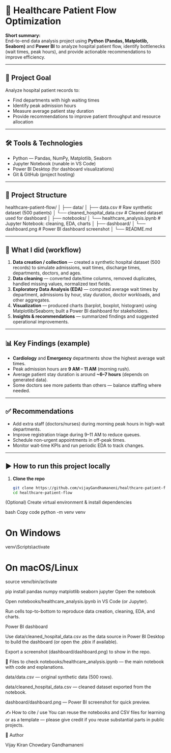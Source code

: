 # 🏥 Healthcare Patient Flow Optimization

**Short summary:**  
End-to-end data analysis project using **Python (Pandas, Matplotlib, Seaborn)** and **Power BI** to analyze hospital patient flow, identify bottlenecks (wait times, peak hours), and provide actionable recommendations to improve efficiency.

---

## 📌 Project Goal
Analyze hospital patient records to:
- Find departments with high waiting times
- Identify peak admission hours
- Measure average patient stay duration
- Provide recommendations to improve patient throughput and resource allocation

---

## 🛠️ Tools & Technologies
- Python — Pandas, NumPy, Matplotlib, Seaborn  
- Jupyter Notebook (runable in VS Code)  
- Power BI Desktop (for dashboard visualizations)  
- Git & GitHub (project hosting)

---

## 📁 Project Structure
healthcare-patient-flow/
│
├── data/
│ ├── data.csv # Raw synthetic dataset (500 patients)
│ └── cleaned_hospital_data.csv # Cleaned dataset used for dashboard
│
├── notebooks/
│ └── healthcare_analysis.ipynb # Jupyter Notebook: cleaning, EDA, charts
│
├── dashboard/
│ └── dashboard.png # Power BI dashboard screenshot
│
└── README.md


---

## 🔎 What I did (workflow)
1. **Data creation / collection** — created a synthetic hospital dataset (500 records) to simulate admissions, wait times, discharge times, departments, doctors, and ages.  
2. **Data cleaning** — converted date/time columns, removed duplicates, handled missing values, normalized text fields.  
3. **Exploratory Data Analysis (EDA)** — computed average wait times by department, admissions by hour, stay duration, doctor workloads, and other aggregates.  
4. **Visualization** — produced charts (barplot, boxplot, histogram) using Matplotlib/Seaborn; built a Power BI dashboard for stakeholders.  
5. **Insights & recommendations** — summarized findings and suggested operational improvements.

---

## 📊 Key Findings (example)
- **Cardiology** and **Emergency** departments show the highest average wait times.  
- Peak admission hours are **9 AM – 11 AM** (morning rush).  
- Average patient stay duration is around **~6–7 hours** (depends on generated data).  
- Some doctors see more patients than others — balance staffing where needed.

---

## ✅ Recommendations
- Add extra staff (doctors/nurses) during morning peak hours in high-wait departments.  
- Improve registration triage during 9–11 AM to reduce queues.  
- Schedule non-urgent appointments in off-peak times.  
- Monitor wait-time KPIs and run periodic EDA to track changes.

---

## ▶️ How to run this project locally

1. **Clone the repo**
   ```bash
   git clone https://github.com/vijayGandhamaneni/healthcare-patient-flow.git
   cd healthcare-patient-flow
(Optional) Create virtual environment & install dependencies

bash
Copy code
python -m venv venv
# On Windows
venv\Scripts\activate
# On macOS/Linux
source venv/bin/activate

pip install pandas numpy matplotlib seaborn jupyter
Open the notebook

Open notebooks/healthcare_analysis.ipynb in VS Code (or Jupyter).

Run cells top-to-bottom to reproduce data creation, cleaning, EDA, and charts.

Power BI dashboard

Use data/cleaned_hospital_data.csv as the data source in Power BI Desktop to build the dashboard (or open the .pbix if available).

Export a screenshot (dashboard/dashboard.png) to show in the repo.

🧾 Files to check
notebooks/healthcare_analysis.ipynb — the main notebook with code and explanations.

data/data.csv — original synthetic data (500 rows).

data/cleaned_hospital_data.csv — cleaned dataset exported from the notebook.

dashboard/dashboard.png — Power BI screenshot for quick preview.

✍️ How to cite / use
You can reuse the notebooks and CSV files for learning or as a template — please give credit if you reuse substantial parts in public projects.

👤 Author

Vijay Kiran Chowdary Gandhamaneni